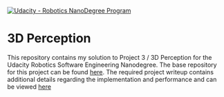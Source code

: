 [![Udacity - Robotics NanoDegree Program](https://s3-us-west-1.amazonaws.com/udacity-robotics/Extra+Images/RoboND_flag.png)](https://www.udacity.com/robotics)
# 3D Perception

This repository contains my solution to Project 3 / 3D Perception for the Udacity Robotics Software Engineering Nanodegree. The base repository for this project can be found [here](https://github.com/udacity/RoboND-Perception-Projectt). The required project writeup contains additional details regarding the implementation and performance and can be viewed [here](/writeup.md) 
